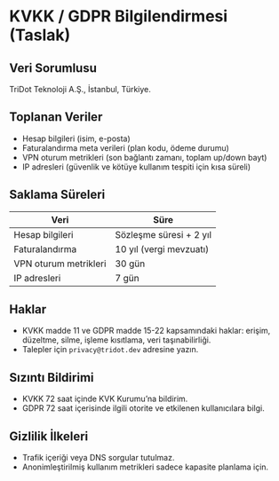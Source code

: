 # KVKK / GDPR Bilgilendirmesi (Taslak)

## Veri Sorumlusu
TriDot Teknoloji A.Ş., İstanbul, Türkiye.

## Toplanan Veriler
- Hesap bilgileri (isim, e-posta)
- Faturalandırma meta verileri (plan kodu, ödeme durumu)
- VPN oturum metrikleri (son bağlantı zamanı, toplam up/down bayt)
- IP adresleri (güvenlik ve kötüye kullanım tespiti için kısa süreli)

## Saklama Süreleri
| Veri | Süre |
|------|------|
| Hesap bilgileri | Sözleşme süresi + 2 yıl |
| Faturalandırma | 10 yıl (vergi mevzuatı) |
| VPN oturum metrikleri | 30 gün |
| IP adresleri | 7 gün |

## Haklar
- KVKK madde 11 ve GDPR madde 15-22 kapsamındaki haklar: erişim, düzeltme, silme, işleme kısıtlama, veri taşınabilirliği.
- Talepler için `privacy@tridot.dev` adresine yazın.

## Sızıntı Bildirimi
- KVKK 72 saat içinde KVK Kurumu’na bildirim.
- GDPR 72 saat içerisinde ilgili otorite ve etkilenen kullanıcılara bilgi.

## Gizlilik İlkeleri
- Trafik içeriği veya DNS sorgular tutulmaz.
- Anonimleştirilmiş kullanım metrikleri sadece kapasite planlama için.
